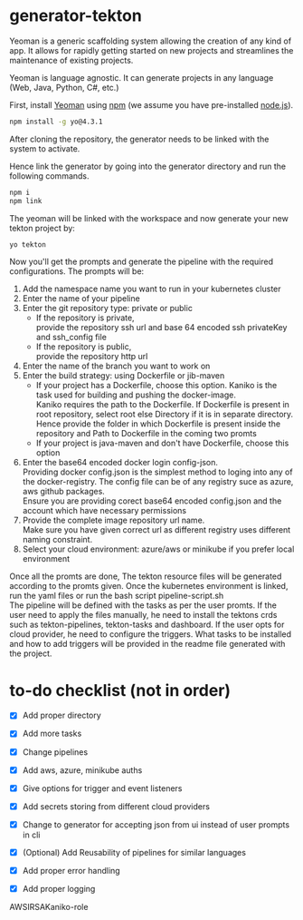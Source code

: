 # generator-tekton 

Yeoman is a generic scaffolding system allowing the creation of any kind of app. It allows for rapidly getting started on new projects and streamlines the maintenance of existing projects.

Yeoman is language agnostic. It can generate projects in any language (Web, Java, Python, C#, etc.)

First, install [Yeoman](http://yeoman.io) using [npm](https://www.npmjs.com/) (we assume you have pre-installed [node.js](https://nodejs.org/)).

```bash
npm install -g yo@4.3.1
```

After cloning the repository, the generator needs to be linked with the system to activate.

Hence link the generator by going into the generator directory and run the following commands. 
```bash
npm i
npm link
```

The yeoman will be linked with the workspace and now generate your new tekton project by:

```bash
yo tekton
```

Now you'll get the prompts and generate the pipeline with the required configurations.
The prompts will be:

<ol>
    <li>Add the namespace name you want to run in your kubernetes cluster</li>
    <li>Enter the name of your pipeline</li>
    <li>Enter the git repository type: private or public
        <ul>
        <li>If the repository is private,<br>
        provide the repository ssh url and base 64 encoded ssh privateKey and ssh_config file</li>
        <li>If the repository is public,<br>
        provide the repository http url</li>
        </ul>
    </li>
    <li>Enter the name of the branch you want to work on</li>
    <li>Enter the build strategy: using Dockerfile or jib-maven
        <ul>
            <li>If your project has a Dockerfile, choose this option. Kaniko is the task used for building and pushing the docker-image. <br>
            Kaniko requires the path to the Dockerfile. If Dockerfile is present in root repository, select root else Directory if it is in separate directory. <br> Hence provide the folder in which Dockerfile is present inside the repository and Path to Dockerfile in the coming two promts
            </li>
            <li>If your project is java-maven and don't have Dockerfile, choose this option</li>
        </ul>
    </li>
    <li>Enter the base64 encoded docker login config-json.<br>Providing docker config.json is the simplest method to loging into any of the docker-registry. The config file can be of any registry suce as azure, aws github packages.<br> Ensure you are providing corect base64 encoded config.json and the account which have necessary permissions</li>
    <li>Provide the complete image repository url name. <br>Make sure you have given correct url as different registry uses different naming constraint.</li>
    <li>Select your cloud environment: azure/aws or minikube if you prefer local environment</li>
</ol>

Once all the promts are done, The tekton resource files will be generated according to the promts given.
Once the kubernetes environment is linked, run the yaml files or run the bash script pipeline-script.sh
<br>The pipeline will be defined with the tasks as per the user promts. If the user need to apply the files manually, he need to install the tektons crds such as tekton-pipelines, tekton-tasks and dashboard. If the user opts for cloud provider, he need to configure the triggers. What tasks to be installed and how to add triggers will be provided in the readme file generated with the project.

# to-do checklist (not in order)
- [x] Add proper directory
- [x] Add more tasks
- [x] Change pipelines
- [x] Add aws, azure, minikube auths
- [x] Give options for trigger and event listeners
- [x] Add secrets storing from different cloud providers
- [x] Change to generator for accepting json from ui instead of user prompts in cli
- [x] (Optional) Add Reusability of pipelines for similar languages
- [x] Add proper error handling
- [x] Add proper logging


AWSIRSAKaniko-role